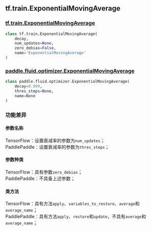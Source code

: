 ## tf.train.ExponentialMovingAverage

### [tf.train.ExponentialMovingAverage](https://www.tensorflow.org/api_docs/python/tf/train/ExponentialMovingAverage)

```python
class tf.train.ExponentialMovingAverage(
    decay,
    num_updates=None,
    zero_debias=False,
    name='ExponentialMovingAverage'
)
```

### [paddle.fluid.optimizer.ExponentialMovingAverage](https://www.paddlepaddle.org.cn/documentation/docs/zh/1.5/api_cn/optimizer_cn.html#exponentialmovingaverage)
```python
class paddle.fluid.optimizer.ExponentialMovingAverage(
    decay=0.999, 
    thres_steps=None, 
    name=None
)
```

### 功能差异

#### 参数名称
TensorFlow：设置衰减率的参数为`num_updates`；    
PaddlePaddle：设置衰减率的参数为`thres_steps`；

#### 参数种类
TensorFlow：具有参数`zero_debias`；  
PaddlePaddle：不具备上述参数；  

#### 类方法
TensorFlow：具有方法`apply`、`variables_to_restore`、`average`和`average_name`；  
PaddlePaddle：具有方法`apply`、`restore`和`update`，不具有`average`和`average_name`；